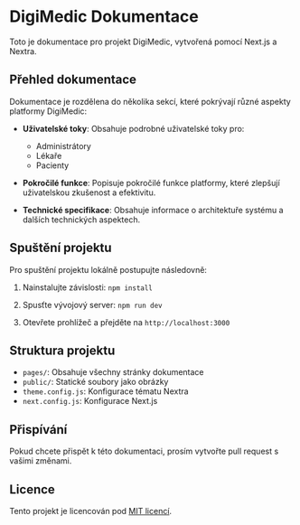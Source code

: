 # DigiMedic Dokumentace

Toto je dokumentace pro projekt DigiMedic, vytvořená pomocí Next.js a Nextra.

## Přehled dokumentace

Dokumentace je rozdělena do několika sekcí, které pokrývají různé aspekty platformy DigiMedic:

- **Uživatelské toky**: Obsahuje podrobné uživatelské toky pro:
  - Administrátory
  - Lékaře
  - Pacienty

- **Pokročilé funkce**: Popisuje pokročilé funkce platformy, které zlepšují uživatelskou zkušenost a efektivitu.

- **Technické specifikace**: Obsahuje informace o architektuře systému a dalších technických aspektech.

## Spuštění projektu

Pro spuštění projektu lokálně postupujte následovně:

1. Nainstalujte závislosti:   ```
   npm install   ```

2. Spusťte vývojový server:   ```
   npm run dev   ```

3. Otevřete prohlížeč a přejděte na `http://localhost:3000`

## Struktura projektu

- `pages/`: Obsahuje všechny stránky dokumentace
- `public/`: Statické soubory jako obrázky
- `theme.config.js`: Konfigurace tématu Nextra
- `next.config.js`: Konfigurace Next.js

## Přispívání

Pokud chcete přispět k této dokumentaci, prosím vytvořte pull request s vašimi změnami.

## Licence

Tento projekt je licencován pod [MIT licencí](LICENSE).
